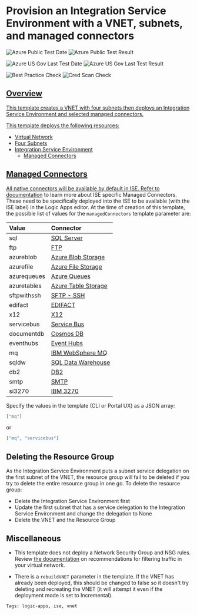# Provision an Integration Service Environment with a VNET, subnets, and managed connectors

![Azure Public Test Date](https://azurequickstartsservice.blob.core.windows.net/badges/201-integration-service-environment/PublicLastTestDate.svg)
![Azure Public Test Result](https://azurequickstartsservice.blob.core.windows.net/badges/201-integration-service-environment/PublicDeployment.svg)

![Azure US Gov Last Test Date](https://azurequickstartsservice.blob.core.windows.net/badges/201-integration-service-environment/FairfaxLastTestDate.svg)
![Azure US Gov Last Test Result](https://azurequickstartsservice.blob.core.windows.net/badges/201-integration-service-environment/FairfaxDeployment.svg)

![Best Practice Check](https://azurequickstartsservice.blob.core.windows.net/badges/201-integration-service-environment/BestPracticeResult.svg)
![Cred Scan Check](https://azurequickstartsservice.blob.core.windows.net/badges/201-integration-service-environment/CredScanResult.svg)

<a href="https://portal.azure.com/#create/Microsoft.Template/uri/https%3A%2F%2Fraw.githubusercontent.com%2Fazure%2Fazure-quickstart-templates%2Fmaster%2F201-integration-service-environment%2Fazuredeploy.json" target="_blank">

## Overview

This template creates a VNET with four subnets then deploys an Integration
Service Environment and selected managed connectors.

This template deploys the following resources:

- Virtual Network
- Four Subnets
- Integration Service Environment
  - Managed Connectors

## Managed Connectors

All native connectors will be available by default in ISE. Refer to
[documentation](https://docs.microsoft.com/en-us/azure/logic-apps/connect-virtual-network-vnet-isolated-environment-overview#isolated-versus-global)
to learn more about ISE specific Managed Connectors. These need to be
specifically deployed into the ISE to be available (with the ISE label) in the
Logic Apps editor. At the time of creation of this template, the possible list
of values for the `managedConnectors` template parameter are:

| Value       | Connector                                                                       |
| :---------- | :------------------------------------------------------------------------------ |
| sql         | [SQL Server](https://docs.microsoft.com/en-us/connectors/sql/)                  |
| ftp         | [FTP](https://docs.microsoft.com/en-us/connectors/ftp/)                         |
| azureblob   | [Azure Blob Storage](https://docs.microsoft.com/en-us/connectors/azureblob/)    |
| azurefile   | [Azure File Storage](https://docs.microsoft.com/en-us/connectors/azurefile/)    |
| azurequeues | [Azure Queues](https://docs.microsoft.com/en-us/connectors/azurequeues/)        |
| azuretables | [Azure Table Storage](https://docs.microsoft.com/en-us/connectors/azuretables/) |
| sftpwithssh | [SFTP - SSH](https://docs.microsoft.com/en-us/connectors/sftpwithssh/)          |
| edifact     | [EDIFACT](https://docs.microsoft.com/en-us/connectors/edifact/)                 |
| x12         | [X12](https://docs.microsoft.com/en-us/connectors/x12/)                         |
| servicebus  | [Service Bus](https://docs.microsoft.com/en-us/connectors/servicebus/)          |
| documentdb  | [Cosmos DB](https://docs.microsoft.com/en-us/connectors/documentdb/)            |
| eventhubs   | [Event Hubs](https://docs.microsoft.com/en-us/connectors/eventhubs/)            |
| mq          | [IBM WebSphere MQ](https://docs.microsoft.com/en-us/connectors/mq/)             |
| sqldw       | [SQL Data Warehouse](https://docs.microsoft.com/en-us/connectors/sqldw/)        |
| db2         | [DB2](https://docs.microsoft.com/en-us/connectors/db2/)                         |
| smtp        | [SMTP](https://docs.microsoft.com/en-us/connectors/smtp/)                       |
| si3270      | [IBM 3270](https://docs.microsoft.com/en-us/connectors/si3270/)                 |

Specify the values in the template (CLI or Portal UX) as a JSON array:

```json
["mq"]
```

or

```json
["mq", "servicebus"]
```

## Deleting the Resource Group

As the Integration Service Environment puts a subnet service delegation on the
first subnet of the VNET, the resource group will fail to be deleted if you try
to delete the entire resource group in one go. To delete the resource group:

- Delete the Integration Service Environment first
- Update the first subnet that has a service delegation to the Integration
  Service Environment and change the delegation to None
- Delete the VNET and the Resource Group

## Miscellaneous

- This template does not deploy a Network Security Group and NSG rules. Review
  [the documentation](https://docs.microsoft.com/en-us/azure/logic-apps/connect-virtual-network-vnet-isolated-environment#check-network-ports)
  on recommendations for filtering traffic in your virtual network.

- There is a `rebuildVNET` parameter in the template. If the VNET has already
  been deployed, this should be changed to false so it doesn't try deleting and
  recreating the VNET (it will attempt it even if the deployment mode is set to
  Incremental).

`Tags: logic-apps, ise, vnet`
